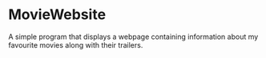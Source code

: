 # MovieWebsite
A simple program that displays a webpage containing information about my favourite movies along with their trailers.
